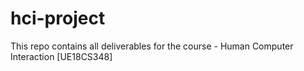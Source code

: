 # hci-project
This repo contains all deliverables for the course - Human Computer Interaction [UE18CS348]
